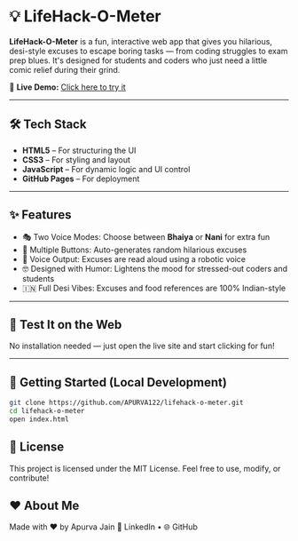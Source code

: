 # 💡 LifeHack-O-Meter

**LifeHack-O-Meter** is a fun, interactive web app that gives you hilarious, desi-style excuses to escape boring tasks — from coding struggles to exam prep blues. It's designed for students and coders who just need a little comic relief during their grind.

🔗 **Live Demo:** [Click here to try it](https://apurva122.github.io/Hack-O-Meter/)


---

## 🛠️ Tech Stack

- **HTML5** – For structuring the UI  
- **CSS3** – For styling and layout  
- **JavaScript** – For dynamic logic and UI control  
- **GitHub Pages** – For deployment  


---

## ✨ Features

- 🎭 Two Voice Modes: Choose between **Bhaiya** or **Nani** for extra fun  
- 🎲 Multiple Buttons: Auto-generates random hilarious excuses  
- 💬 Voice Output: Excuses are read aloud using a robotic voice  
- 🤓 Designed with Humor: Lightens the mood for stressed-out coders and students  
- 🇮🇳 Full Desi Vibes: Excuses and food references are 100% Indian-style

---

## 🧪 Test It on the Web

No installation needed — just open the live site and start clicking for fun!

---

## 🚀 Getting Started (Local Development)

```bash
git clone https://github.com/APURVA122/lifehack-o-meter.git
cd lifehack-o-meter
open index.html
```
## 📄 License
This project is licensed under the MIT License.
Feel free to use, modify, or contribute!

## ❤️ About Me
Made with ❤️ by Apurva Jain
🔗 LinkedIn • 🌐 GitHub

